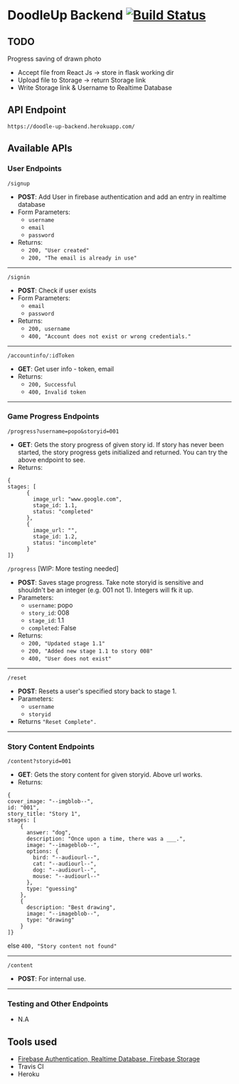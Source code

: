 # DoodleUp Backend [![Build Status](https://travis-ci.com/TanShengRong/doodle-up-backend.svg?token=zNTTYhNxQUCYoBN6uBps&branch=main)](https://travis-ci.com/TanShengRong/doodle-up-backend)

## TODO

Progress saving of drawn photo

- Accept file from React Js -> store in flask working dir
- Upload file to Storage -> return Storage link
- Write Storage link & Username to Realtime Database 

## API Endpoint

`https://doodle-up-backend.herokuapp.com/`

## Available APIs

### User Endpoints 

`/signup`
- **POST**: Add User in firebase authentication and add an entry in realtime database
- Form Parameters: 
  - `username`
  - `email`
  - `password`
- Returns:
  - `200, "User created"`
  - `200, "The email is already in use"`
---
`/signin`

- **POST**: Check if user exists
- Form Parameters: 
  - `email`
  - `password`
- Returns:
  - `200, username`
  - `400, "Account does not exist or wrong credentials."`
---
`/accountinfo/:idToken`

- **GET**: Get user info - token, email
- Returns:
  - `200, Successful`
  - `400, Invalid token` 
---

### Game Progress Endpoints

`/progress?username=popo&storyid=001`
- **GET**: Gets the story progress of given story id. If story has never been started, the story progress gets initialized and returned. You can try the above endpoint to see.
- Returns:
``` 
{
stages: [
      {
        image_url: "www.google.com",
        stage_id: 1.1,
        status: "completed"
      },
      {
        image_url: "",
        stage_id: 1.2,
        status: "incomplete"
      }
]}
```

`/progress` [WIP: More testing needed]

- **POST**: Saves stage progress. Take note storyid is sensitive and shouldn't be an integer (e.g. 001 not 1). Integers will fk it up.
- Parameters:
  - `username`: popo
  - `story_id`: 008
  - `stage_id`: 1.1
  - `completed`: False
- Returns:
  - `200, "Updated stage 1.1"`
  - `200, "Added new stage 1.1 to story 008"`
  - `400, "User does not exist"`
---
```/reset```
- **POST**: Resets a user's specified story back to stage 1.
- Parameters:
  - `username`
  - `storyid`
- Returns `"Reset Complete".`
---
### Story Content Endpoints
`/content?storyid=001`
- **GET**: Gets the story content for given storyid. Above url works.
- Returns:
```
{
cover_image: "--imgblob--",
id: "001",
story_title: "Story 1",
stages: [
    {
      answer: "dog",
      description: "Once upon a time, there was a ___.",
      image: "--imageblob--",
      options: {
        bird: "--audiourl--",
        cat: "--audiourl--",
        dog: "--audiourl--",
        mouse: "--audiourl--"
      },
      type: "guessing"
    },
    {
      description: "Best drawing",
      image: "--imageblob--",
      type: "drawing"
    }
]}
```
else `400, "Story content not found"`

---
`/content`
- **POST**: For internal use.


---
### Testing and Other Endpoints

- N.A


## Tools used

- [Firebase Authentication, Realtime Database, Firebase Storage](https://firebase.google.com)
- Travis CI
- Heroku